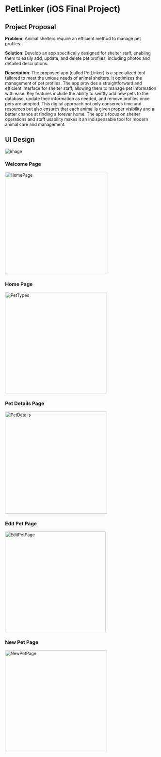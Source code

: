 # PetLinker (iOS Final Project)

## Project Proposal ##

**Problem**: Animal shelters require an efficient method to manage pet profiles.

**Solution**: Develop an app specifically designed for shelter staff, enabling them to easily add, update, and delete pet profiles, including photos and detailed descriptions.

**Description**: The proposed app (called PetLinker) is a specialized tool tailored to meet the unique needs of animal shelters. It optimizes the management of pet profiles. The app provides a straightforward and efficient interface for shelter staff, allowing them to manage pet information with ease. Key features include the ability to swiftly add new pets to the database, update their information as needed, and remove profiles once pets are adopted. This digital approach not only conserves time and resources but also ensures that each animal is given proper visibility and a better chance at finding a forever home. The app's focus on shelter operations and staff usability makes it an indispensable tool for modern animal care and management.

## UI Design ##

![image](https://github.com/MinseokBUZZ/PetLinker/assets/91091267/2bda971c-b77e-4701-99a1-757a277f95ac)

### Welcome Page ###
<img width="337" alt="HomePage" src="https://github.com/MinseokBUZZ/PetLinker/assets/91091267/6a4bec7d-d425-4927-94b0-7d47513689ab">

### Home Page ###
<img width="334" alt="PetTypes" src="https://github.com/MinseokBUZZ/PetLinker/assets/91091267/d2bb6459-ab4c-44d3-bd18-7f318c8984c9">

### Pet Details Page ###
<img width="336" alt="PetDetails" src="https://github.com/MinseokBUZZ/PetLinker/assets/91091267/00d2825a-e579-45ef-bf4e-b2b0f25a1ff8">

### Edit Pet Page ###
<img width="332" alt="EditPetPage" src="https://github.com/MinseokBUZZ/PetLinker/assets/91091267/1f4ec6b5-0c67-47af-b0e3-0ba43ba677fd">

### New Pet Page ###
<img width="336" alt="NewPetPage" src="https://github.com/MinseokBUZZ/PetLinker/assets/91091267/73ef33a7-760e-4ce0-900c-c66e7c4d145e">






